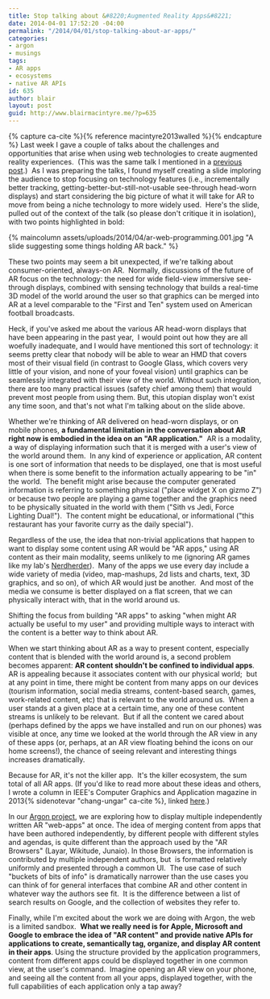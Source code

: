 ```yaml
---
title: Stop talking about &#8220;Augmented Reality Apps&#8221;
date: 2014-04-01 17:52:20 -04:00
permalink: "/2014/04/01/stop-talking-about-ar-apps/"
categories:
- argon
- musings
tags:
- AR apps
- ecosystems
- native AR APIs
id: 635
author: blair
layout: post
guid: http://www.blairmacintyre.me/?p=635
---
```


{% capture ca-cite %}{% reference macintyre2013walled %}{% endcapture %}
Last week I gave a couple of talks about the challenges and opportunities that arise when using web technologies to create augmented reality experiences.  (This was the same talk I mentioned in a [previous post](http://www.blairmacintyre.me/2014/03/29/a-spectrum-of-web-technology-uses-for-ar/).)  As I was preparing the talks, I found myself creating a slide imploring the audience to stop focusing on technology features (i.e., incrementally better tracking, getting-better-but-still-not-usable see-through head-worn displays) and start considering the big picture of what it will take for AR to move from being a niche technology to more widely used.  Here's the slide, pulled out of the context of the talk (so please don't critique it in isolation), with two points highlighted in bold:

{% maincolumn assets/uploads/2014/04/ar-web-programming.001.jpg "A slide suggesting some things holding AR back." %}

These two points may seem a bit unexpected, if we're talking about consumer-oriented, always-on AR.  Normally, discussions of the future of AR focus on the technology: the need for wide field-view immersive see-through displays, combined with sensing technology that builds a real-time 3D model of the world around the user so that graphics can be merged into AR at a level comparable to the "First and Ten" system used on American football broadcasts.

Heck, if you've asked me about the various AR head-worn displays that have been appearing in the past year,  I would point out how they are all woefully inadequate, and I would have mentioned this sort of technology: it seems pretty clear that nobody will be able to wear an HMD that covers most of their visual field (in contrast to Google Glass, which covers very little of your vision, and none of your foveal vision) until graphics can be seamlessly integrated with their view of the world. Without such integration, there are too many practical issues (safety chief among them) that would prevent most people from using them. But, this utopian display won't exist any time soon, and that's not what I'm talking about on the slide above.

Whether we're thinking of AR delivered on head-worn displays, or on mobile phones, **a fundamental limitation in the conversation about AR right now is embodied in the idea on an "AR application."**  AR is a modality, a way of displaying information such that it is merged with a user's view of the world around them.  In any kind of experience or application, AR content is one sort of information that needs to be displayed, one that is most useful when there is some benefit to the information actually appearing to be "in" the world.  The benefit might arise because the computer generated information is referring to something physical ("place widget X on gizmo Z") or because two people are playing a game together and the graphics need to be physically situated in the world with them ("Sith vs Jedi, Force Lighting Dual!").  The content might be educational, or informational ("this restaurant has your favorite curry as the daily special").

Regardless of the use, the idea that non-trivial applications that happen to want to display some content using AR would be "AR apps," using AR content as their main modality, seems unlikely to me (ignoring AR games like my lab's [Nerdherder](http://ael.gatech.edu/nerdherder/)).  Many of the apps we use every day include a wide variety of media (video, map-mashups, 2d lists and charts, text, 3D graphics, and so on), of which AR would just be another.  And most of the media we consume is better displayed on a flat screen, that we can physically interact with, that in the world around us.

Shifting the focus from building "AR apps" to asking "when might AR actually be useful to my user" and providing multiple ways to interact with the content is a better way to think about AR.

When we start thinking about AR as a way to present content, especially content that is blended with the world around is, a second problem becomes apparent: **AR content shouldn't be confined to individual apps**. AR is appealing because it associates content with our physical world;  but at any point in time, there might be content from many apps on our devices (tourism information, social media streams, content-based search, games, work-related content, etc) that is relevant to the world around us.  When a user stands at a given place at a certain time, any one of these content streams is unlikely to be relevant.  But if all the content we cared about (perhaps defined by the apps we have installed and run on our phones) was visible at once, any time we looked at the world through the AR view in any of these apps (or, perhaps, at an AR view floating behind the icons on our home screens!), the chance of seeing relevant and interesting things increases dramatically.

Because for AR, it's not the killer app.  It's the killer ecosystem, the sum total of all AR apps. (If you'd like to read more about these ideas and others, I wrote a column in IEEE's Computer Graphics and Application magazine in 2013{% sidenotevar "chang-ungar" ca-cite %}, linked [here](http://dx.doi.org/10.1109/MCG.2013.51).)

In our [Argon project](http://argon.gatech.edu), we are exploring how to display multiple independently written AR "web-apps" at once. The idea of merging content from apps that have been authored independently, by different people with different styles and agendas, is quite different than the approach used by the "AR Browsers" (Layar, Wikitude, Junaio). In those Browsers, the information is contributed by multiple independent authors, but  is formatted relatively uniformly and presented through a common UI.  The use case of such "buckets of bits of info" is dramatically narrower than the use cases you can think of for general interfaces that combine AR and other content in whatever way the authors see fit.  It is the difference between a list of search results on Google, and the collection of websites they refer to.

Finally, while I'm excited about the work we are doing with Argon, the web is a limited sandbox.  **What we really need is for Apple, Microsoft and Google to embrace the idea of "AR content" and provide native APIs for applications to create, semantically tag, organize, and display AR content in their apps**. Using the structure provided by the application programmers, content from different apps could be displayed together in one common view, at the user's command.  Imagine opening an AR view on your phone, and seeing all the content from all your apps, displayed together, with the full capabilities of each application only a tap away?

